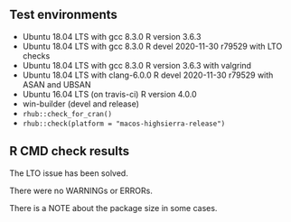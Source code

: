 ## Test environments
* Ubuntu 18.04 LTS with gcc 8.3.0
  R version 3.6.3  
* Ubuntu 18.04 LTS with gcc 8.3.0
  R devel 2020-11-30 r79529 with LTO checks
* Ubuntu 18.04 LTS with gcc 8.3.0
  R version 3.6.3 with valgrind
* Ubuntu 18.04 LTS with clang-6.0.0 
  R devel 2020-11-30 r79529 with ASAN and UBSAN
* Ubuntu 16.04 LTS (on travis-ci)
  R version 4.0.0
* win-builder (devel and release)
* `rhub::check_for_cran()`
* `rhub::check(platform = "macos-highsierra-release")`
  
## R CMD check results
The LTO issue has been solved.

There were no WARNINGs or ERRORs.

There is a NOTE about the package size in some cases.
